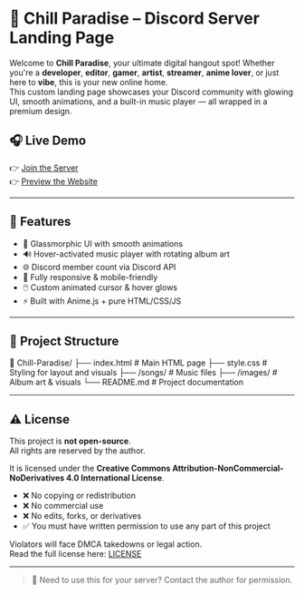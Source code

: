 # 🌴 Chill Paradise – Discord Server Landing Page

Welcome to **Chill Paradise**, your ultimate digital hangout spot! Whether you're a **developer**, **editor**, **gamer**, **artist**, **streamer**, **anime lover**, or just here to **vibe**, this is your new online home.  
This custom landing page showcases your Discord community with glowing UI, smooth animations, and a built-in music player — all wrapped in a premium design.

## 🎧 Live Demo

👉 [Join the Server](https://discord.gg/PJCSsBnaZc)  
👉 [Preview the Website](https://VadikGoyal1.github.io/Chill-Paradise/)  

---

## 🚀 Features

- 🎨 Glassmorphic UI with smooth animations
- 🔊 Hover-activated music player with rotating album art
- 🌐 Discord member count via Discord API
- 🌙 Fully responsive & mobile-friendly
- 🖱️ Custom animated cursor & hover glows
- ⚡ Built with Anime.js + pure HTML/CSS/JS

---

## 📁 Project Structure

📂 Chill-Paradise/
  ├── index.html # Main HTML page
  ├── style.css # Styling for layout and visuals
  ├── /songs/ # Music files
  ├── /images/ # Album art & visuals
  └── README.md # Project documentation

---

## ⚠️ License

This project is **not open-source**.  
All rights are reserved by the author.

It is licensed under the **Creative Commons Attribution-NonCommercial-NoDerivatives 4.0 International License**.

- ❌ No copying or redistribution  
- ❌ No commercial use  
- ❌ No edits, forks, or derivatives  
- ✅ You must have written permission to use any part of this project

Violators will face DMCA takedowns or legal action.  
Read the full license here: [LICENSE](./LICENSE)

---

> 📩 Need to use this for your server? Contact the author for permission.

